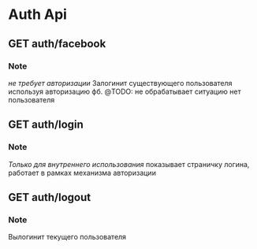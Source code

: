 # Auth Api

## GET auth/facebook

### Note
*не требует авторизации*
Залогинит существующего пользователя используя авторизацию фб. @TODO: не обрабатывает ситуацию нет пользователя

## GET auth/login

### Note
*Только для внутреннего использования* 
показывает страничку логина, работает в рамках механизма авторизации 


## GET auth/logout

### Note
Вылогинит текущего пользователя

